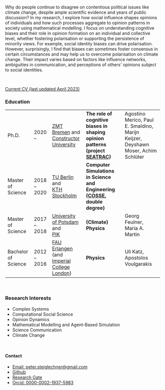 
Why do people continue to disagree on contentious political issues like climate change, despite ample scientific evidence and years of public discussion? In my research, I explore how social influence shapes opinions of individuals and how such processes aggregate to opinion patterns in society using mathematical modelling. I focus on understanding cognitive biases and their role in opinion formation on an individual and collective level, whether fostering polarisation or supporting the persistence of minority views. For example, social identity biases can drive polarisation. However, surprisingly, I find that biases can sometimes foster consensus in certain circumstances and may help us to overcome polarisation on climate change. Their impact varies based on factors like influence networks, ambiguities in communication, and perceptions of others' opinions subject to social identities. 

<p>&nbsp;</p>

<a href="static/pdfs/CV_PeterSteiglechner.pdf" type="application/pdf">Current CV (last updated April 2023)</a>


### Education

|  |   |   |   |   |
|---|---|---|---|---|
| Ph.D.  |  2020 – | [ZMT Bremen](https://www.leibniz-zmt.de/en/) and <br> [Constructor University](https://constructor.university/)  |  <strong><strong>The role of cognitive biases in shaping opinion patterns<strong><strong> <br>(project [SEATRAC](https://www.leibniz-zmt.de/en/research/research-projects/seatrac.html)) | Agostino Merico, Paul E. Smaldino, Marijn Keijzer, Deyshawn Moser,  Achim Schlüter |
|  Master of Science |  2018 – 2020 |  [TU Berlin](https://www.tu.berlin/) and <br> [KTH Stockholm](https://www.kth.se/en/) | <strong><strong>Computer Simulations in Science and Engineering<strong><strong> ([COSSE](https://www.kth.se/en/studies/master/computer-simulations-for-science-and-engineering/msc-computer-simulations-for-science-and-engineering-1.44243), double degree)  |    |
|  Master of Science |  2017 – 2018  | [University of Potsdam](https://www.uni-potsdam.de/de/) and <br> [PIK](https://www.pik-potsdam.de/en) |  <strong><strong>(Climate) Physics<strong><strong>  |  Georg Feulner, Maria A. Martin  |
| Bachelor of Science | 2012 – 2016 | [FAU Erlangen](https://fau.de) <br> (and [Imperial College London](https://www.imperial.ac.uk/)) |  <strong><strong>Physics<strong><strong>  | Uli Katz, Apostolos Voulgarakis | 

<p>&nbsp;</p>

### Research Interests

- Complex Systems 
- Computational Social Science 
- Opinion Dynamics 
- Mathematical Modelling and Agent-Based Simulation
- Science Communication
- Climate Change

<p>&nbsp;</p>

#### Contact

- <a href="mailto:peter.steiglechner@gmail.com">Email: peter.steiglechner@gmail.com</a>
- [Github](https://github.com/PeterSteiglechner)
- [Research Gate](https://www.researchgate.net/profile/Peter-Steiglechner)
- [Orcid: 0000-0002-1937-5983](https://orcid.org/0000-0002-1937-5983)


<p>&nbsp;</p>